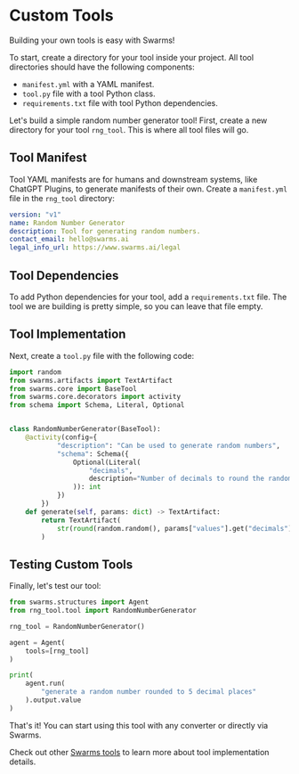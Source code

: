 # Custom Tools

Building your own tools is easy with Swarms!

To start, create a directory for your tool inside your project. All tool directories should have the following components:

* `manifest.yml` with a YAML manifest.
* `tool.py` file with a tool Python class.
* `requirements.txt` file with tool Python dependencies.

Let's build a simple random number generator tool! First, create a new directory for your tool `rng_tool`. This is where all tool files will go.

## Tool Manifest

Tool YAML manifests are for humans and downstream systems, like ChatGPT Plugins, to generate manifests of their own. Create a `manifest.yml` file in the `rng_tool` directory:

```yaml
version: "v1"
name: Random Number Generator
description: Tool for generating random numbers.
contact_email: hello@swarms.ai
legal_info_url: https://www.swarms.ai/legal
```

## Tool Dependencies

To add Python dependencies for your tool, add a `requirements.txt` file. The tool we are building is pretty simple, so you can leave that file empty.

## Tool Implementation

Next, create a `tool.py` file with the following code:

```python
import random
from swarms.artifacts import TextArtifact
from swarms.core import BaseTool
from swarms.core.decorators import activity
from schema import Schema, Literal, Optional


class RandomNumberGenerator(BaseTool):
    @activity(config={
            "description": "Can be used to generate random numbers",
            "schema": Schema({
                Optional(Literal(
                    "decimals",
                    description="Number of decimals to round the random number to"
                )): int
            })
        })
    def generate(self, params: dict) -> TextArtifact:
        return TextArtifact(
            str(round(random.random(), params["values"].get("decimals")))
        )
```

## Testing Custom Tools

Finally, let's test our tool:

```python
from swarms.structures import Agent
from rng_tool.tool import RandomNumberGenerator

rng_tool = RandomNumberGenerator()

agent = Agent(
    tools=[rng_tool]
)

print(
    agent.run(
        "generate a random number rounded to 5 decimal places"
    ).output.value
)

```

That's it! You can start using this tool with any converter or directly via Swarms.

Check out other [Swarms tools](https://github.com/swarms-ai/swarms-tools/tree/main/swarms/tools) to learn more about tool implementation details.